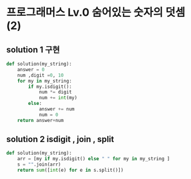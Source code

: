 # 프로그래머스 Lv.0 숨어있는 숫자의 덧셈 (2)

## solution 1 구현

```python
def solution(my_string):
    answer = 0
    num ,digit =0, 10
    for my in my_string:
        if my.isdigit():
            num *= digit
            num += int(my)
        else:
            answer += num
            num = 0     
    return answer+num
```

## solution 2  isdigit , join , split 

```python
def solution(my_string):
    arr = [my if my.isdigit() else " " for my in my_string ]
    s = "".join(arr)
    return sum([int(e) for e in s.split()])
```